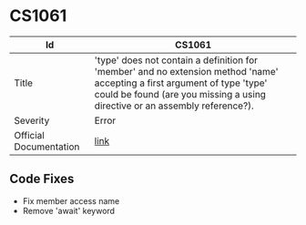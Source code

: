 # CS1061

| Id                     | CS1061                                                                                                                                                                                                      |
| ---------------------- | ----------------------------------------------------------------------------------------------------------------------------------------------------------------------------------------------------------- |
| Title                  | 'type' does not contain a definition for 'member' and no extension method 'name' accepting a first argument of type 'type' could be found \(are you missing a using directive or an assembly reference?\)\. |
| Severity               | Error                                                                                                                                                                                                       |
| Official Documentation | [link](http://docs.microsoft.com/en-us/dotnet/csharp/language-reference/compiler-messages/cs1061)                                                                                                           |

## Code Fixes

* Fix member access name
* Remove 'await' keyword

